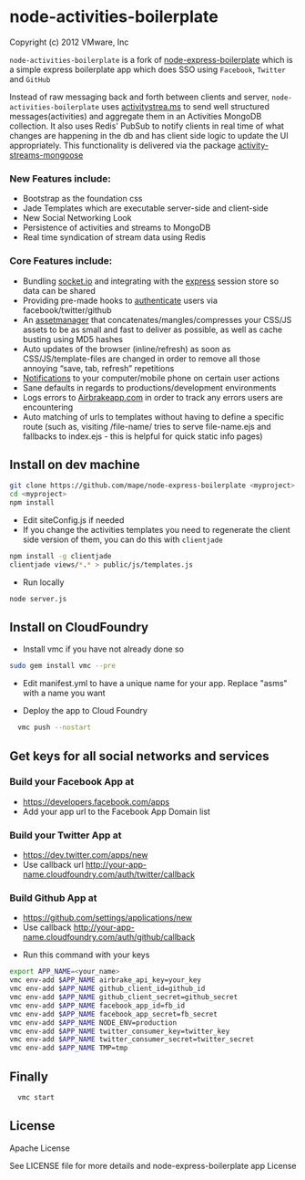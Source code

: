 # node-activities-boilerplate

Copyright (c) 2012 VMware, Inc

`node-activities-boilerplate` is a fork of [node-express-boilerplate](https://github.com/mape/node-express-boilerplate) which is a simple express boilerplate app which does SSO using `Facebook`, `Twitter` and `GitHub`

Instead of raw messaging back and forth between clients and server, `node-activities-boilerplate` uses [activitystrea.ms](http://activitystrea.ms/) to send well structured messages(activities) and
aggregate them in an Activities MongoDB collection. It also uses Redis' PubSub to notify clients in real time of what changes are happening in the db and has client side logic to update the UI appropriately.
This functionality is delivered via the package [activity-streams-mongoose](https://github.com/cloudfoundry-samples/activity-streams-mongoose)

### New Features include:

* Bootstrap as the foundation css
* Jade Templates which are executable server-side and client-side
* New Social Networking Look
* Persistence of activities and streams to MongoDB
* Real time syndication of stream data using Redis

### Core Features include:

* Bundling [socket.io](http://socket.io/) and integrating with the [express](https://github.com/visionmedia/express) session store so data can be shared
* Providing pre-made hooks to [authenticate](https://github.com/bnoguchi/everyauth) users via facebook/twitter/github
* An [assetmanager](https://github.com/mape/connect-assetmanager/) that concatenates/mangles/compresses your CSS/JS assets to be as small and fast to deliver as possible, as well as cache busting using MD5 hashes
* Auto updates of the browser (inline/refresh) as soon as CSS/JS/template-files are changed in order to remove all those annoying “save, tab, refresh” repetitions
* [Notifications](http://notifo.com/) to your computer/mobile phone on certain user actions
* Sane defaults in regards to productions/development environments
* Logs errors to [Airbrakeapp.com](http://airbrakeapp.com/pages/home) in order to track any errors users are encountering
* Auto matching of urls to templates without having to define a specific route (such as, visiting /file-name/ tries to serve file-name.ejs and fallbacks to index.ejs - this is helpful for quick static info pages)

## Install on dev machine

``` bash
git clone https://github.com/mape/node-express-boilerplate <myproject>
cd <myproject>
npm install
```

* Edit siteConfig.js if needed
* If you change the activities templates you need to regenerate the client side version of them, you can do this with `clientjade`

```bash
npm install -g clientjade
clientjade views/*.* > public/js/templates.js
```

* Run locally

``` bash
node server.js
```

## Install on CloudFoundry
* Install vmc if you have not already done so

``` bash
sudo gem install vmc --pre
```

* Edit manifest.yml to have a unique name for your app. Replace "asms" with a name you want

* Deploy the app to Cloud Foundry

``` bash
  vmc push --nostart
```

## Get keys for all social networks and services
### Build your Facebook App at
- https://developers.facebook.com/apps
- Add your app url to the Facebook App Domain list

### Build your Twitter App at
- https://dev.twitter.com/apps/new
- Use callback url http://your-app-name.cloudfoundry.com/auth/twitter/callback

### Build Github App at
- https://github.com/settings/applications/new
- Use callback http://your-app-name.cloudfoundry.com/auth/github/callback

* Run this command with your keys

``` bash
export APP_NAME=<your_name>
vmc env-add $APP_NAME airbrake_api_key=your_key
vmc env-add $APP_NAME github_client_id=github_id
vmc env-add $APP_NAME github_client_secret=github_secret
vmc env-add $APP_NAME facebook_app_id=fb_id
vmc env-add $APP_NAME facebook_app_secret=fb_secret
vmc env-add $APP_NAME NODE_ENV=production
vmc env-add $APP_NAME twitter_consumer_key=twitter_key
vmc env-add $APP_NAME twitter_consumer_secret=twitter_secret
vmc env-add $APP_NAME TMP=tmp
```

## Finally

``` bash
  vmc start
```

## License

Apache License

See LICENSE file for more details and node-express-boilerplate app License

